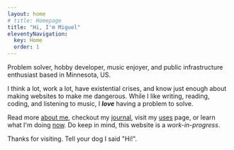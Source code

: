 ```yaml
---
layout: home
# title: Homepage
title: "Hi, I'm Miguel"
eleventyNavigation:
  key: Home
  order: 1
---
```


<!-- Hi, I'm Miguel—problem solver, hobby developer, music enjoyer, and public infrastructure enthusiast based in Minnesota, US. -->

Problem solver, hobby developer, music enjoyer, and public infrastructure enthusiast based in Minnesota, US.

I think a lot, work a lot, have existential crises, and know just enough about making websites to make me dangerous. While I like writing, reading, coding, and listening to music, I _**love**_ having a problem to solve.

Read more [about me](/about/), checkout my [journal](/journal/), visit my [uses](/uses/) page, or learn what I'm doing [now](/now/). Do keep in mind, this website is a _work-in-progress_.

Thanks for visiting. Tell your dog I said "Hi!".
